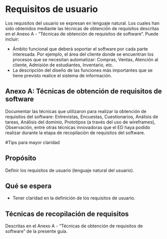 # Requisitos de usuario
Los requisitos del usuario se expresan en lenguaje natural. Los cuales han sido obtenidos mediante las técnicas de obtención de requisitos descritas en el Anexo A - “Técnicas de obtención de requisitos de software”. Puede incluir:
- Ámbito funcional que deberá soportar el software por cada parte interesada. Por ejemplo, el área del cliente donde se encuentran los procesos que se necesitan automatizar:
Compras, Ventas, Atención al cliente, Admisión de estudiantes, Inventario, etc.
- La descripción del diseño de las funciones más importantes que se tiene previsto realice el sistema de información.

## Anexo A: Técnicas de obtención de requisitos de software
Documentar las técnicas que utilizaron para realizar la obtención de requisitos del software: Entrevistas, Encuestas, Cuestionarios, Análisis de tareas, Análisis del dominio, 
Prototipos (a través del uso de wireframes), Observación, entre otras técnicas innovadoras que el ED haya podido realizar durante la etapa de recopilación de requisitos del software.

#Tips para mayor claridad
## Propósito
Definir los requisitos de usuario (lenguaje natural del usuario).

## Qué se espera
- Tener claridad en la definición de los requisitos de usuario.

## Técnicas de recopilación de requisitos
Descritas en el Anexo A - “Técnicas de obtención de requisitos de software” de la presente guía.


